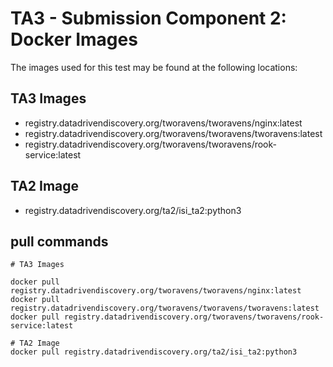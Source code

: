 # TA3 - Submission Component 2: Docker Images

The images used for this test may be found at the following locations:

## TA3 Images

 - registry.datadrivendiscovery.org/tworavens/tworavens/nginx:latest
 - registry.datadrivendiscovery.org/tworavens/tworavens/tworavens:latest
 - registry.datadrivendiscovery.org/tworavens/tworavens/rook-service:latest

## TA2 Image

 - registry.datadrivendiscovery.org/ta2/isi_ta2:python3

## pull commands

```
# TA3 Images

docker pull registry.datadrivendiscovery.org/tworavens/tworavens/nginx:latest
docker pull registry.datadrivendiscovery.org/tworavens/tworavens/tworavens:latest
docker pull registry.datadrivendiscovery.org/tworavens/tworavens/rook-service:latest

# TA2 Image
docker pull registry.datadrivendiscovery.org/ta2/isi_ta2:python3
```